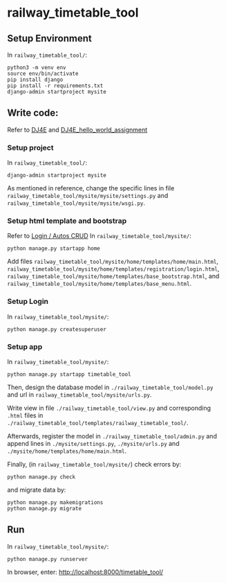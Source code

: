 # railway_timetable_tool

## Setup Environment
In `railway_timetable_tool/`:
```
python3 -m venv env
source env/bin/activate
pip install django
pip install -r requirements.txt
django-admin startproject mysite

```

## Write code:
Refer to [DJ4E](https://www.dj4e.com/assn/dj4e_install.md) and [DJ4E_hello_world_assignment](https://www.dj4e.com/assn/dj4e_hello.md?PHPSESSID=e57e049f726e5f6ffa231212345a0eb6)

### Setup project 
In `railway_timetable_tool/`:
```
django-admin startproject mysite
```

As mentioned in reference, change the specific lines in file `railway_timetable_tool/mysite/mysite/settings.py` and `railway_timetable_tool/mysite/mysite/wsgi.py`.

### Setup html template and bootstrap
Refer to [Login / Autos CRUD](https://www.dj4e.com/assn/dj4e_autos.md?PHPSESSID=f20467a664b7c6f6b43c17cf4fed9d9b)
In `railway_timetable_tool/mysite/`:
```
python manage.py startapp home
```
Add files `railway_timetable_tool/mysite/home/templates/home/main.html`, `railway_timetable_tool/mysite/home/templates/registration/login.html`, `railway_timetable_tool/mysite/home/templates/base_bootstrap.html`, and `railway_timetable_tool/mysite/home/templates/base_menu.html`.

### Setup Login
In `railway_timetable_tool/mysite/`:
```
python manage.py createsuperuser
```

### Setup app
In `railway_timetable_tool/mysite/`:
```
python manage.py startapp timetable_tool
```

Then, design the database model in `./railway_timetable_tool/model.py` and url in `railway_timetable_tool/mysite/urls.py`.

Write view in file `./railway_timetable_tool/view.py` and corresponding `.html` files in `./railway_timetable_tool/templates/railway_timetable_tool/`.

Afterwards, register the model in `./railway_timetable_tool/admin.py` and append lines in `./mysite/settings.py`, `./mysite/urls.py` and `./mysite/home/templates/home/main.html`.


Finally, (in `railway_timetable_tool/mysite/`) check errors by:
```
python manage.py check
```

and migrate data by:
```
python manage.py makemigrations
python manage.py migrate
```

## Run
In `railway_timetable_tool/mysite/`:
```
python manage.py runserver
```

In browser, enter: <http://localhost:8000/timetable_tool/>

